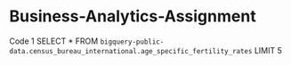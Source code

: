 # Business-Analytics-Assignment
Code 1
SELECT *  FROM `bigquery-public-data.census_bureau_international.age_specific_fertility_rates` LIMIT 5
